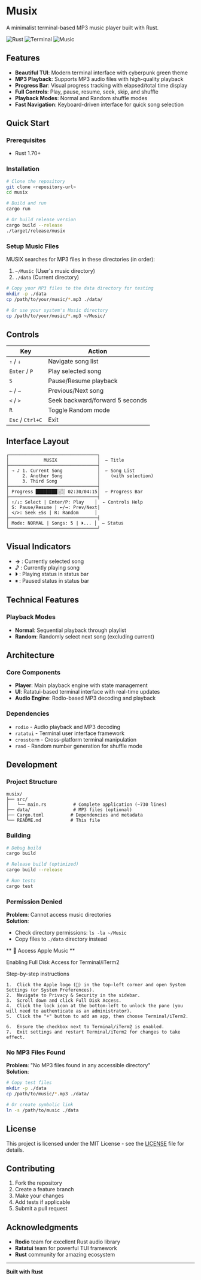 # Musix

A minimalist terminal-based MP3 music player built with Rust.

![Rust](https://img.shields.io/badge/rust-%23000000.svg?style=for-the-badge&logo=rust&logoColor=white)
![Terminal](https://img.shields.io/badge/Terminal-UI-green?style=for-the-badge)
![Music](https://img.shields.io/badge/MP3-Player-orange?style=for-the-badge)

## Features

- **Beautiful TUI**: Modern terminal interface with cyberpunk green theme
- **MP3 Playback**: Supports MP3 audio files with high-quality playback
- **Progress Bar**: Visual progress tracking with elapsed/total time display
- **Full Controls**: Play, pause, resume, seek, skip, and shuffle
- **Playback Modes**: Normal and Random shuffle modes
- **Fast Navigation**: Keyboard-driven interface for quick song selection

## Quick Start

### Prerequisites

- Rust 1.70+ 

### Installation

```bash
# Clone the repository
git clone <repository-url>
cd musix

# Build and run
cargo run

# Or build release version
cargo build --release
./target/release/musix
```

### Setup Music Files

MUSIX searches for MP3 files in these directories (in order):

1. `~/Music` (User's music directory)
2. `./data` (Current directory)

```bash
# Copy your MP3 files to the data directory for testing
mkdir -p ./data
cp /path/to/your/music/*.mp3 ./data/

# Or use your system's Music directory
cp /path/to/your/music/*.mp3 ~/Music/
```

## Controls

| Key | Action |
|-----|--------|
| `↑` / `↓` | Navigate song list |
| `Enter` / `P` | Play selected song |
| `S` | Pause/Resume playback |
| `←` / `→` | Previous/Next song |
| `<` / `>` | Seek backward/forward 5 seconds |
| `R` | Toggle Random mode |
| `Esc` / `Ctrl+C` | Exit |

## Interface Layout

```
┌─────────────────────────────────┐
│             MUSIX               │  ← Title
├─────────────────────────────────┤
│ → ♪ 1. Current Song             │  ← Song List
│     2. Another Song             │    (with selection)
│     3. Third Song               │
├─────────────────────────────────┤
│ Progress ████████░░░ 02:30/04:15│  ← Progress Bar
├─────────────────────────────────┤
│ ↑/↓: Select | Enter/P: Play    │  ← Controls Help
│ S: Pause/Resume | ←/→: Prev/Next│
│ </>: Seek ±5s | R: Random      │
├─────────────────────────────────┤
│ Mode: NORMAL | Songs: 5 | ⏵... │  ← Status
└─────────────────────────────────┘
```

## Visual Indicators

- **→** : Currently selected song
- **♪** : Currently playing song
- **⏵** : Playing status in status bar
- **⏸** : Paused status in status bar

## Technical Features

### Playback Modes

- **Normal**: Sequential playback through playlist
- **Random**: Randomly select next song (excluding current)

## Architecture

### Core Components

- **Player**: Main playback engine with state management
- **UI**: Ratatui-based terminal interface with real-time updates
- **Audio Engine**: Rodio-based MP3 decoding and playback

### Dependencies

- `rodio` - Audio playback and MP3 decoding
- `ratatui` - Terminal user interface framework
- `crossterm` - Cross-platform terminal manipulation
- `rand` - Random number generation for shuffle mode

## Development

### Project Structure

```
musix/
├── src/
│   └── main.rs          # Complete application (~730 lines)
├── data/                # MP3 files (optional)
├── Cargo.toml          # Dependencies and metadata
└── README.md           # This file
```

### Building

```bash
# Debug build
cargo build

# Release build (optimized)
cargo build --release

# Run tests
cargo test
```

### Permission Denied

**Problem**: Cannot access music directories  
**Solution**: 
- Check directory permissions: `ls -la ~/Music`
- Copy files to `./data` directory instead

**  Access Apple Music **

Enabling Full Disk Access for Terminal/iTerm2

Step-by-step instructions

	1.	Click the Apple logo () in the top-left corner and open System Settings (or System Preferences).
	2.	Navigate to Privacy & Security in the sidebar.
	3.	Scroll down and click Full Disk Access.
	4.	Click the lock icon at the bottom-left to unlock the pane (you will need to authenticate as an administrator).  ￼ ￼
	5.	Click the "+" button to add an app, then choose Terminal/iTerm2.  ￼
	6.	Ensure the checkbox next to Terminal/iTerm2 is enabled.
	7.	Exit settings and restart Terminal/iTerm2 for changes to take effect.  

### No MP3 Files Found

**Problem**: "No MP3 files found in any accessible directory"  
**Solution**:
```bash
# Copy test files
mkdir -p ./data
cp /path/to/music/*.mp3 ./data/

# Or create symbolic link
ln -s /path/to/music ./data
```

## License

This project is licensed under the MIT License - see the [LICENSE](LICENSE) file for details.

## Contributing

1. Fork the repository
2. Create a feature branch
3. Make your changes
4. Add tests if applicable
5. Submit a pull request

## Acknowledgments

- **Rodio** team for excellent Rust audio library
- **Ratatui** team for powerful TUI framework
- **Rust** community for amazing ecosystem

---

**Built with Rust**